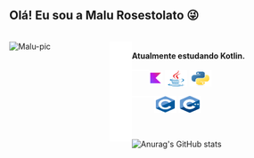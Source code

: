 ## <b> Olá! Eu sou a Malu Rosestolato 😜 </b>

<div style="display: inline_block"><br>
  <img align="left" alt="Malu-pic" height="180" width="180" src="https://user-images.githubusercontent.com/85000104/217681406-d8a87fb6-3fed-463c-a0c0-d142c84d0280.gif"> 
  <img align="left" alt="Img-trans" height="180" width="40" src="https://github.com/lmarosestolato/lmarosestolato/blob/main/ImagemTransparente.png">
</div>



<br/>
<b> Atualmente estudando Kotlin. </b>
<br/>
<div style="display: inline_block"><br>
  <img align="left" alt="Img-trans2" height="2" width="30" src="https://github.com/lmarosestolato/lmarosestolato/blob/main/ImagemTransparente.png">
  <img align="center" alt="Malu-Kotlin" height="25" width="25" src="https://github.com/devicons/devicon/blob/master/icons/kotlin/kotlin-original.svg">
  <img align="center" alt="Malu-Java" height="30" width="40" src="https://github.com/devicons/devicon/blob/master/icons/java/java-original.svg">
  <img align="center" alt="Malu-Python" height="30" width="40" src="https://github.com/devicons/devicon/blob/master/icons/python/python-original.svg">
</div>
<div style="display: inline_block"><br>
  <img align="left" alt="Img-trans3" height="2" width="40" src="https://github.com/lmarosestolato/lmarosestolato/blob/main/ImagemTransparente.png">
  <img align="center" alt="Malu-C" height="30" width="40" src="https://github.com/devicons/devicon/blob/master/icons/c/c-original.svg?short_path=d0841f2">
  <img align="center" alt="Malu-C++" height="30" width="40" src="https://github.com/devicons/devicon/blob/master/icons/cplusplus/cplusplus-original.svg">
</div>
<br>

<br>

<!-- ![Anurag's GitHub stats](https://github-readme-stats.vercel.app/api?username=lmarosestolato&show_icons=true&theme=tokyonight&align=center) Turquoise,DarkCyan,CadetBlue-->
![Anurag's GitHub stats](https://github-readme-stats.vercel.app/api?username=lmarosestolato\&locale=pt-br\&rank_icon=github\&show_icons=true\&align=center\&bg_color=10,69ddb0,005bc5\&title_color=fff\&text_color=032a58\&border_color=032a58)


 

<!--
Linguagens mais usadas:
[![Top Langs](https://github-readme-stats.vercel.app/api/top-langs/?username=lmarosestolato&layout=compact)](https://github.com/lmarosestolato/github-readme-stats)
![Top Langs](https://github-readme-stats.vercel.app/api/top-langs/?username=lmarosestolato&hide=html&layout=compact&theme=nightowl&align=center)
![snake gif](https://github.com/lmarosestolato/lmarosestolato/blob/output/github-contribution-grid-snake.svg)
-->
